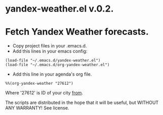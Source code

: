 yandex-weather.el v.0.2.
==============================================

# Fetch Yandex Weather forecasts.

- Copy project files in your .emacs.d.
- Add this lines in your emacs config:

```
(load-file "~/.emacs.d/yandex-weather.el")
(load-file "~/.emacs.d/org-yandex-weather.el")
```

- Add this line in your agenda's org file.

`%%(org-yandex-weather "27612")`

Where '27612' is ID of your city [from](http://weather.yandex.ru/static/cities.xml).

The scripts are distributed in the hope that it will be useful, but WITHOUT ANY WARRANTY! See license.

